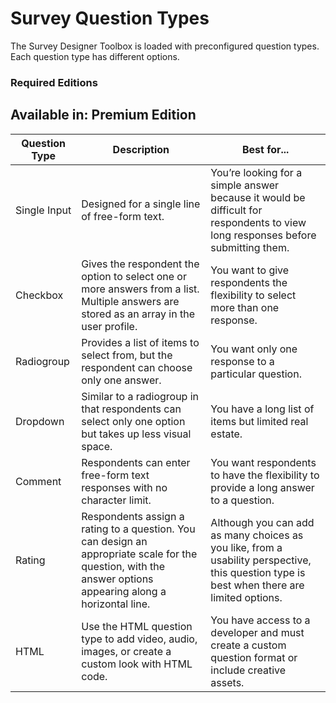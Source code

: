 

# Survey Question Types

The Survey Designer Toolbox is loaded with preconfigured question types. Each
question type has different options.

### Required Editions

Available in: Premium Edition  
---  
  
**Question Type** |  **Description** |  **Best for...**  
---|---|---  
Single Input | Designed for a single line of free-form text. | You’re looking for a simple answer because it would be difficult for respondents to view long responses before submitting them.  
Checkbox | Gives the respondent the option to select one or more answers from a list. Multiple answers are stored as an array in the user profile. | You want to give respondents the flexibility to select more than one response.  
Radiogroup | Provides a list of items to select from, but the respondent can choose only one answer. | You want only one response to a particular question.  
Dropdown | Similar to a radiogroup in that respondents can select only one option but takes up less visual space. | You have a long list of items but limited real estate.  
Comment | Respondents can enter free-form text responses with no character limit. | You want respondents to have the flexibility to provide a long answer to a question.  
Rating | Respondents assign a rating to a question. You can design an appropriate scale for the question, with the answer options appearing along a horizontal line. | Although you can add as many choices as you like, from a usability perspective, this question type is best when there are limited options.  
HTML | Use the HTML question type to add video, audio, images, or create a custom look with HTML code. | You have access to a developer and must create a custom question format or include creative assets.

